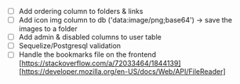 - [ ] Add ordering column to folders & links
- [ ] Add icon img column to db ('data:image/png;base64') -> save the images to a folder
- [ ] Add admin & disabled columns to user table
- [ ] Sequelize/Postgresql validation
- [ ] Handle the bookmarks file on the frontend [https://stackoverflow.com/a/72033464/1844139][https://developer.mozilla.org/en-US/docs/Web/API/FileReader]
